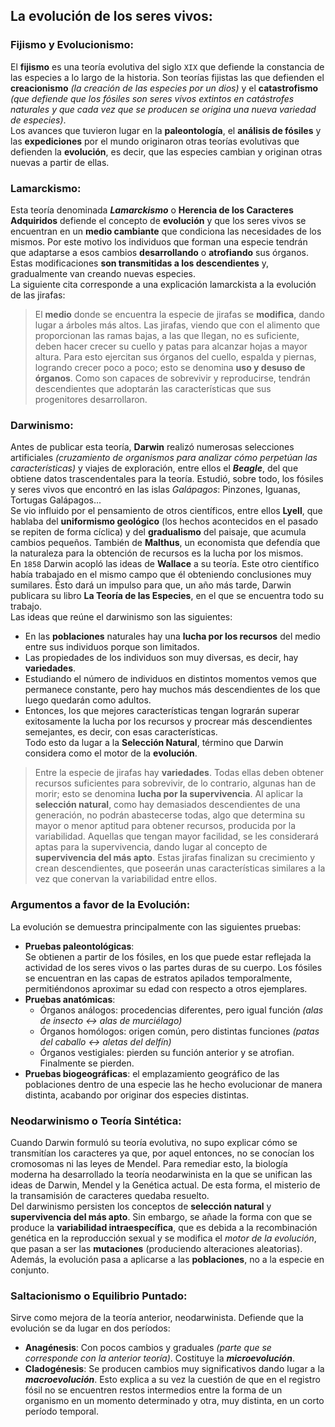 ## La evolución de los seres vivos:  
### Fijismo y Evolucionismo:  
El **fijismo** es una teoría evolutiva del siglo `XIX` que defiende la constancia de las especies a lo largo de la historia. Son teorías fijistas las que defienden el **creacionismo** *(la creación de las especies por un dios)* y el **catastrofismo** *(que defiende que los fósiles son seres vivos extintos en catástrofes naturales y que cada vez que se producen se origina una nueva variedad de especies)*.  
Los avances que tuvieron lugar en la **paleontología**, el **análisis de fósiles** y las **expediciones** por el mundo originaron otras teorías evolutivas que defienden la **evolución**, es decir, que las especies cambian y originan otras nuevas a partir de ellas.  

### Lamarckismo:  
Esta teoría denominada ***Lamarckismo*** o **Herencia de los Caracteres Adquiridos** defiende el concepto de **evolución** y que los seres vivos se encuentran en un **medio cambiante** que condiciona las necesidades de los mismos. Por este motivo los individuos que forman una especie tendrán que adaptarse a esos cambios **desarrollando** o **atrofiando** sus órganos. Estas modificaciones **son transmitidas a los descendientes** y, gradualmente van creando nuevas especies.  
La siguiente cita corresponde a una explicación lamarckista a la evolución de las jirafas:  
> El **medio** donde se encuentra la especie de jirafas se **modifica**, dando lugar a árboles más altos. Las jirafas, viendo que con el alimento que proporcionan las ramas bajas, a las que llegan, no es suficiente, deben hacer crecer su cuello y patas para alcanzar hojas a mayor altura. Para esto ejercitan sus órganos del cuello, espalda y piernas, logrando crecer poco a poco; esto se denomina **uso y desuso de órganos**. Como son capaces de sobrevivir y reproducirse, tendrán descendientes que adoptarán las características que sus progenitores desarrollaron.

### Darwinismo:  
Antes de publicar esta teoría, **Darwin** realizó numerosas selecciones artificiales *(cruzamiento de organismos para analizar cómo perpetúan las características)* y viajes de exploración, entre ellos el ***Beagle***, del que obtiene datos trascendentales para la teoría. Estudió, sobre todo, los fósiles y seres vivos que encontró en las islas *Galápagos*: Pinzones, Iguanas, Tortugas Galápagos...  
Se vio influido por el pensamiento de otros científicos, entre ellos **Lyell**, que hablaba del **uniformismo geológico** (los hechos acontecidos en el pasado se repiten de forma cíclica) y del **gradualismo** del paisaje, que acumula cambios pequeños. También de **Malthus**, un economista que defendía que la naturaleza para la obtención de recursos es la lucha por los mismos.  
En `1858` Darwin acopló las ideas de **Wallace** a su teoría. Este otro científico había trabajado en el mismo campo que él obteniendo conclusiones muy sumilares. Ésto dará un impulso para que, un año más tarde, Darwin publicara su libro **La Teoría de las Especies**, en el que se encuentra todo su trabajo.  
Las ideas que reúne el darwinismo son las siguientes:  
  * En las **poblaciones** naturales hay una **lucha por los recursos** del medio entre sus individuos porque son limitados. 
  * Las propiedades de los individuos son muy diversas, es decir, hay **variedades**.  
  * Estudiando el número de individuos en distintos momentos vemos que permanece constante, pero hay muchos más descendientes de los que luego quedarán como adultos.  
  * Entonces, los que mejores características tengan lograrán superar exitosamente la lucha por los recursos y procrear más descendientes semejantes, es decir, con esas características.  
Todo esto da lugar a la **Selección Natural**, término que Darwin considera como el motor de la **evolución**.  

> Entre la especie de jirafas hay **variedades**. Todas ellas deben obtener recursos suficientes para sobrevivir, de lo contrario, algunas han de morir; esto se denomina **lucha por la supervivencia**. Al aplicar la **selección natural**, como hay demasiados descendientes de una generación, no podrán abastecerse todas, algo que determina su mayor o menor aptitud para obtener recursos, producida por la variabilidad. Aquellas que tengan mayor facilidad, se les considerará aptas para la supervivencia, dando lugar al concepto de **supervivencia del más apto**. Estas jirafas finalizan su crecimiento y crean descendientes, que poseerán unas características similares a la vez que conervan la variabilidad entre ellos.

### Argumentos a favor de la Evolución:  
La evolución se demuestra principalmente con las siguientes pruebas:  
  * **Pruebas paleontológicas**:  
  Se obtienen a partir de los fósiles, en los que puede estar reflejada la actividad de los seres vivos o las partes duras de su cuerpo. Los fósiles se encuentran en las capas de estratos apilados temporalmente, permitiéndonos aproximar su edad con respecto a otros ejemplares.  
  * **Pruebas anatómicas**:  
    * Órganos análogos: procedencias diferentes, pero igual función *(alas de insecto <-> alas de murciélago)*  
    * Órganos homólogos: origen común, pero distintas funciones *(patas del caballo <-> aletas del delfín)*  
    * Órganos vestigiales: pierden su función anterior y se atrofian. Finalmente se pierden.  
  * **Pruebas biogeográficas**: el emplazamiento geográfico de las poblaciones dentro de una especie las he hecho evolucionar de manera distinta, acabando por originar dos especies distintas.  

### Neodarwinismo o Teoría Sintética:  
Cuando Darwin formuló su teoría evolutiva, no supo explicar cómo se transmitían los caracteres ya que, por aquel entonces, no se conocían los cromosomas ni las leyes de Mendel. Para remediar esto, la biología moderna ha desarrollado la teoría neodarwinista en la que se unifican las ideas de Darwin, Mendel y la Genética actual. De esta forma, el misterio de la transamisión de caracteres quedaba resuelto.  
Del darwinismo persisten los conceptos de **selección natural** y **supervivencia del más apto**. Sin embargo, se añade la forma con que se produce la **variabilidad intraespecífica**, que es debida a la recombinación genética en la reproducción sexual y se modifica el *motor de la evolución*, que pasan a ser las **mutaciones** (produciendo alteraciones aleatorias). Además, la evolución pasa a aplicarse a las **poblaciones**, no a la especie en conjunto.  

### Saltacionismo o Equilibrio Puntado:  
Sirve como mejora de la teoría anterior, neodarwinista. Defiende que la evolución se da lugar en dos períodos:
  * **Anagénesis**: Con pocos cambios y graduales *(parte que se corresponde con la anterior teoría)*. Costituye la ***microevolución***.  
  * **Cladogénesis**: Se producen cambios muy significativos dando lugar a la ***macroevolución***. Esto explica a su vez la cuestión de que en el registro fósil no se encuentren restos intermedios entre la forma de un organismo en un momento determinado y otra, muy distinta, en un corto período temporal.  
